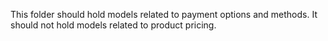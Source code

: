 This folder should hold models related to payment options and methods.
It should not hold models related to product pricing.